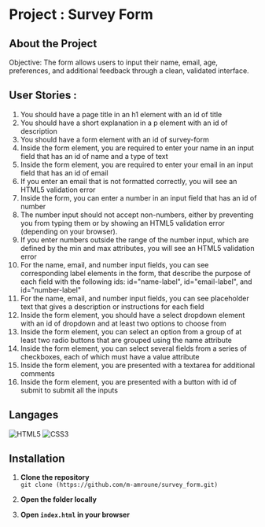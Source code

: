 # Project : Survey Form 



## About the Project 
Objective: The form allows users to input their name, email, age, preferences, and additional feedback through a clean, validated interface.

## User Stories :

1) You should have a page title in an h1 element with an id of title
2) You should have a short explanation in a p element with an id of description
3) You should have a form element with an id of survey-form
4) Inside the form element, you are required to enter your name in an input field that has an id of name and a type of text
5) Inside the form element, you are required to enter your email in an input field that has an id of email
6) If you enter an email that is not formatted correctly, you will see an HTML5 validation error
7) Inside the form, you can enter a number in an input field that has an id of number
8) The number input should not accept non-numbers, either by preventing you from typing them or by showing an HTML5 validation error (depending on your browser).
9) If you enter numbers outside the range of the number input, which are defined by the min and max attributes, you will see an HTML5 validation error
10) For the name, email, and number input fields, you can see corresponding label elements in the form, that describe the purpose of each field with the following ids: id="name-label", id="email-label", and id="number-label"
11) For the name, email, and number input fields, you can see placeholder text that gives a description or instructions for each field
12) Inside the form element, you should have a select dropdown element with an id of dropdown and at least two options to choose from
13) Inside the form element, you can select an option from a group of at least two radio buttons that are grouped using the name attribute
14) Inside the form element, you can select several fields from a series of checkboxes, each of which must have a value attribute
15) Inside the form element, you are presented with a textarea for additional comments
16) Inside the form element, you are presented with a button with id of submit to submit all the inputs

## Langages
![HTML5](https://img.shields.io/badge/HTML5-E34F26?logo=html5&logoColor=white&style=flat)
![CSS3](https://img.shields.io/badge/CSS3-1572B6?logo=css3&logoColor=white&style=flat)

## Installation
1. **Clone the repository**  
   `git clone (https://github.com/m-amroune/survey_form.git)`

2. **Open the folder locally**

3. **Open `index.html` in your browser**

